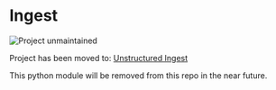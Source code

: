 # Ingest
![Project unmaintained](https://img.shields.io/badge/project-unmaintained-red.svg)

Project has been moved to: [Unstructured Ingest](https://github.com/Unstructured-IO/unstructured-ingest)

This python module will be removed from this repo in the near future.
